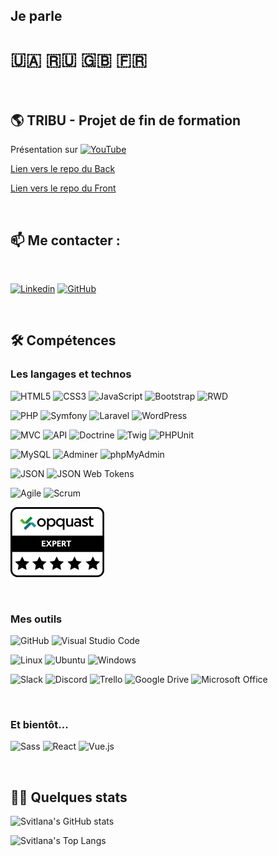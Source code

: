 
<!--
**svitlanaburlak/SvitlanaBurlak** is a ✨ _special_ ✨ repository because its `README.md` (this file) appears on your GitHub profile.-->

## Je parle
# :ukraine: :ru: :gb: :fr: 

<br>

## 🌎 TRIBU - Projet de fin de formation

Présentation sur [![YouTube](https://img.shields.io/badge/YouTube-%23FF0000.svg?style=for-the-badge&logo=YouTube&logoColor=white)](https://youtu.be/Q3WiRGLeXSQ?t=426)

[Lien vers le repo du Back](https://github.com/svitlanaburlak/Projet_fin_formation)

[Lien vers le repo du Front](https://github.com/LaurentArcos/Tribu-Front)

<br>

## 📫 Me contacter :

<br>

[![Linkedin](https://img.shields.io/badge/linkedin-0A66C2?style=for-the-badge&logo=linkedin&logoColor=white)](https://www.linkedin.com/in/svitlana-burlak/)
[![GitHub](https://img.shields.io/badge/github-2F403C?style=for-the-badge&logo=github&logoColor=white)](https://github.com/svitlanaburlak)    

<br>

## 🛠 Compétences
 
### Les langages et technos

![HTML5](https://img.shields.io/static/v1?style=for-the-badge&message=HTML5&color=8A0886&logo=HTML5&logoColor=FFFFFF&label=)
![CSS3](https://img.shields.io/static/v1?style=for-the-badge&message=CSS3&color=1572B6&logo=CSS3&logoColor=FFFFFF&label=)
![JavaScript](https://img.shields.io/badge/javascript-%23323330.svg?style=for-the-badge&logo=javascript&logoColor=%23F7DF1E)
![Bootstrap](https://img.shields.io/static/v1?style=for-the-badge&message=Bootstrap&color=7952B3&logo=Bootstrap&logoColor=FFFFFF&label=)
![RWD](https://img.shields.io/static/v1?style=for-the-badge&message=RWD&color=1152C3&label=)

![PHP](https://img.shields.io/static/v1?style=for-the-badge&message=PHP&color=DF0101&logo=PHP&logoColor=FFFFFF&label=)
![Symfony](https://img.shields.io/static/v1?style=for-the-badge&message=Symfony&color=0B0B61&logo=Symfony&logoColor=FFFFFF&label=)
![Laravel](https://img.shields.io/static/v1?style=for-the-badge&message=Laravel&color=8A2908&logo=Laravel&logoColor=FFFFFF&label=)
![WordPress](https://img.shields.io/static/v1?style=for-the-badge&message=WordPress&color=21759B&logo=WordPress&logoColor=FFFFFF&label=)

![MVC](https://img.shields.io/static/v1?style=for-the-badge&message=MVC&color=865F2&label=)
![API](https://img.shields.io/static/v1?style=for-the-badge&message=API&color=8352CC&label=)
![Doctrine](https://img.shields.io/static/v1?style=for-the-badge&message=Doctrine&color=B45F04&label=)
![Twig](https://img.shields.io/static/v1?style=for-the-badge&message=Twig&color=865F2&label=)
![PHPUnit](https://img.shields.io/static/v1?style=for-the-badge&message=PHPUnit&color=0052CC&label=)

![MySQL](https://img.shields.io/badge/MySQL-005C84?style=for-the-badge&logo=mysql&logoColor=white)
![Adminer](https://img.shields.io/static/v1?style=for-the-badge&message=Adminer&color=6C48AF&logo=Adminer&logoColor=FFFFFF&label=)
![phpMyAdmin](https://img.shields.io/static/v1?style=for-the-badge&message=phpMyAdmin&color=6C78AF&logo=phpMyAdmin&logoColor=FFFFFF&label=)

![JSON](https://img.shields.io/static/v1?style=for-the-badge&message=JSON&color=000000&logo=JSON&logoColor=FFFFFF&label=)
![JSON Web Tokens](https://img.shields.io/static/v1?style=for-the-badge&message=JSON+Web+Tokens&color=500412&logo=JSON+Web+Tokens&logoColor=FFFFFF&label=)

![Agile](https://img.shields.io/static/v1?style=for-the-badge&message=Agile&color=5865F2&logo=Agile&logoColor=FFFFFF&label=)
![Scrum](https://img.shields.io/static/v1?style=for-the-badge&message=Scrum&color=0052CC&logo=Scrum&logoColor=FFFFFF&label=)

![Opquast](badge_EXPERT.png?raw=true "Opquast_badge")

<br>

### Mes outils

![GitHub](https://img.shields.io/static/v1?style=for-the-badge&message=GitHub&color=181717&logo=GitHub&logoColor=FFFFFF&label=)
![Visual Studio Code](https://img.shields.io/static/v1?style=for-the-badge&message=Visual+Studio+Code&color=007ACC&logo=Visual+Studio+Code&logoColor=FFFFFF&label=)

![Linux](https://img.shields.io/static/v1?style=for-the-badge&message=Linux&color=222222&logo=Linux&logoColor=FCC624&label=)
![Ubuntu](https://img.shields.io/static/v1?style=for-the-badge&message=Ubuntu&color=E95420&logo=Ubuntu&logoColor=FFFFFF&label=)
![Windows](https://img.shields.io/static/v1?style=for-the-badge&message=Windows&color=0078D6&logo=Windows&logoColor=FFFFFF&label=)

![Slack](https://img.shields.io/static/v1?style=for-the-badge&message=Slack&color=4A154B&logo=Slack&logoColor=FFFFFF&label=)
![Discord](https://img.shields.io/static/v1?style=for-the-badge&message=Discord&color=5865F2&logo=Discord&logoColor=FFFFFF&label=)
![Trello](https://img.shields.io/static/v1?style=for-the-badge&message=Trello&color=0052CC&logo=Trello&logoColor=FFFFFF&label=)
![Google Drive](https://img.shields.io/static/v1?style=for-the-badge&message=Google+Drive&color=4285F4&logo=Google+Drive&logoColor=FFFFFF&label=)
![Microsoft Office](https://img.shields.io/static/v1?style=for-the-badge&message=Microsoft+Office&color=298A08&logo=Microsoft+Office&logoColor=FFFFFF&label=)

<br>

### Et bientôt...

![Sass](https://img.shields.io/static/v1?style=for-the-badge&message=Sass&color=CC6699&logo=Sass&logoColor=FFFFFF&label=)
![React](https://img.shields.io/static/v1?style=for-the-badge&message=React&color=222222&logo=React&logoColor=61DAFB&label=)
![Vue.js](https://img.shields.io/static/v1?style=for-the-badge&message=Vue.js&color=222222&logo=Vue.js&logoColor=4FC08D&label=)

<br>

## 👩‍💻 Quelques stats

![Svitlana's GitHub stats](https://github-readme-stats.vercel.app/api?username=svitlanaburlak&count_private=true&show_icons=true&theme=tokyonight)

![Svitlana's Top Langs](https://github-readme-stats.vercel.app/api/top-langs/?username=svitlanaburlak&count_private=true&show_icons=true&theme=tokyonight)
